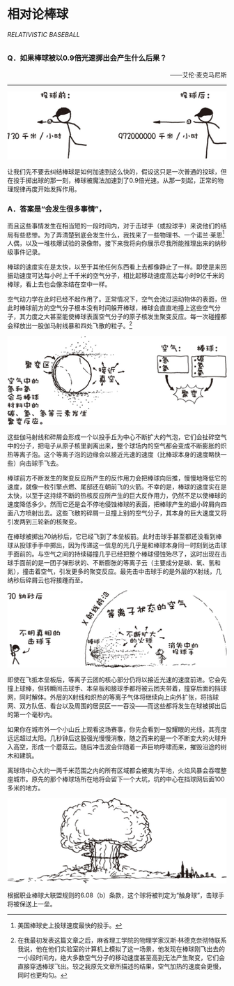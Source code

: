 # 相对论棒球
###### RELATIVISTIC BASEBALL
### Q．如果棒球被以0.9倍光速掷出会产生什么后果？
<p align="right">——艾伦·麦克马尼斯</p>

***

![1](./imgs/RB-1.png)

让我们先不要去纠结棒球是如何加速到这么快的，假设这只是一次普通的投球，但在投手掷出球的那一刻，棒球被魔法加速到了0.9倍光速。从那一刻起，正常的物理规律再度开始发挥作用。

### A．答案是“会发生很多事情”，
而且这些事情发生在相当短的一段时间内，对于击球手（或投球手）来说他们的结局有些悲惨。为了弄清楚到底会发生什么，我找来了一些物理书、一个诺兰·莱恩[^1]人偶，以及一堆核爆试验的录像带。接下来我将向你展示尽我所能推理出来的纳秒级事件记录。

棒球的速度实在是太快，以至于其他任何东西看上去都像静止了一样。即使是来回振动速度可达每小时上千千米的空气分子，相比起移动速度高达每小时9亿千米的棒球，看上去也会像冻结在空中一样。

空气动力学在此时已经不起作用了。正常情况下，空气会流过运动物体的表面，但此时棒球前方的空气分子根本没有时间躲开棒球，棒球会直直地撞上这些空气分子，其力度之大甚至能使棒球表面空气分子的原子核发生聚变反应。每一次碰撞都会释放出一股伽马射线暴和四处飞散的粒子。[^2]

![2](./imgs/RB-2.png)

这些伽马射线和碎屑会形成一个以投手丘为中心不断扩大的气泡，它们会扯碎空气中的分子，把电子从原子核里剥离出来，整个球场内的空气都会变成不断膨胀的炽热等离子泡。这个等离子泡的边缘会以接近光速的速度（比棒球本身的速度略快一些）向击球手飞去。

棒球前方不断发生的聚变反应所产生的反作用力会把棒球向后推，慢慢地降低它的速度，就像一枚引擎点燃、尾部还在朝前飞的火箭。不幸的是，棒球的速度实在是太快，以至于这持续不断的热核反应所产生的巨大反作用力，仍然不足以使棒球的速度降低多少。然而它还是会不停地侵蚀棒球的表面，把棒球产生的细小碎屑向四面八方喷射出去。这些飞散的碎屑一旦撞上别的空气分子，其本身的巨大速度又将引发两到三轮新的核聚变。

在棒球被掷出70纳秒后，它已经飞到了本垒板前。此时击球手甚至都还没看到棒球从投球手手中掷出，因为传递这一信息的光几乎是和棒球本身同一时刻到达击球手面前的。与空气之间的持续碰撞几乎已经把整个棒球侵蚀殆尽了，这时出现在击球手面前的是一团子弹形状的、不断膨胀的等离子云（主要成分是碳、氧、氢和氮），撞击着空气，引发更多的聚变反应。最先击中击球手的是外层的X射线，几纳秒后碎屑云也将接踵而至。

![3](./imgs/RB-3.png)

即使在飞抵本垒板后，等离子云团的核心部分仍将以接近光速的速度前进。它会先撞上球棒，但转瞬间击球手、本垒板和接球手都将被云团夹带着，撞穿后面的挡球网，同时解体。外层的X射线和炽热的等离子气体将继续向上向外扩张，将挡球网、双方队伍、看台以及周围的居民区一一吞没——而这些都将发生在球被掷出后的第一个毫秒内。

如果你在城市外一个小山丘上观看这场赛事，你先会看到一股耀眼的光线，其亮度远远超过太阳。几秒钟后这股强光慢慢消散，随之而来的是一个不断变大的火球升入高空，形成一个蘑菇云。随后冲击波会伴随着一声巨响呼啸而来，摧毁沿途的树木和建筑。

离球场中心大约一两千米范围之内的所有区域都会被夷为平地，火焰风暴会吞噬整座城市。原先的那个棒球场所在地将会留下一个大坑，坑的中心在挡球网后面100多米的地方。

![4](./imgs/RB-4.png)

根据职业棒球大联盟规则的6.08（b）条款，这个球将被判定为“触身球”，击球手将被保送上一垒。

[^1]:美国棒球史上投球速度最快的投手。
[^2]:在我最初发表这篇文章之后，麻省理工学院的物理学家汉斯·林德克奈彻特联系我说，他在他们实验室的计算机上模拟了这一场景，他发现在棒球刚飞出去的一小段时间内，绝大多数空气分子的移动速度甚至高到无法产生聚变，它们会直接穿透棒球飞出。较之我原先文章所描述的结果，空气加热的速度会更慢，同时也更均匀。
